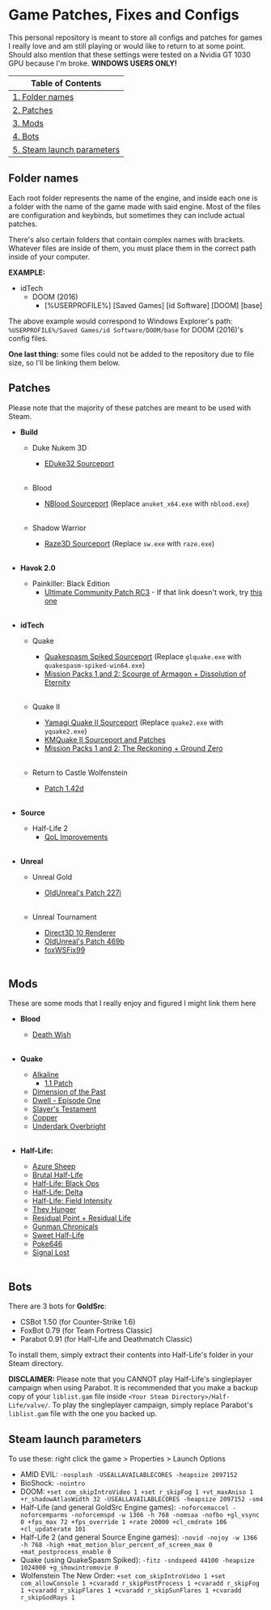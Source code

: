 # Game Patches, Fixes and Configs
This personal repository is meant to store all configs and patches for games I really love and am still playing or would like to return to at some point. Should also mention that these settings were tested on a Nvidia GT 1030 GPU because I'm broke. **WINDOWS USERS ONLY!**

| Table of Contents 										|
|-----------------------------------------------------------|
| [1. Folder names](#folder-names) 							|
| [2. Patches](#patches) 									|
| [3. Mods](#mods) 											|
| [4. Bots](#bots) 											|
| [5. Steam launch parameters](#steam-launch-parameters)	|

## Folder names
Each root folder represents the name of the engine, and inside each one is a folder with the name of the game made with said engine. Most of the files are configuration and keybinds, but sometimes they can include actual patches.

There's also certain folders that contain complex names with brackets. Whatever files are inside of them, you must place them in the correct path inside of your computer.

**EXAMPLE:**
* idTech
	* DOOM (2016)
		* [%USERPROFILE%] [Saved Games] [id Software] [DOOM] [base]

The above example would correspond to Windows Explorer's path: `%USERPROFILE%/Saved Games/id Software/DOOM/base` for DOOM (2016)'s config files.

**One last thing:** some files could not be added to the repository due to file size, so I'll be linking them below.

## Patches
Please note that the majority of these patches are meant to be used with Steam.

* **Build**
	* Duke Nukem 3D
		* [EDuke32 Sourceport](https://www.eduke32.com/)
	<br/><br/>

	* Blood
		* [NBlood Sourceport](https://github.com/nukeykt/NBlood/) (Replace `anuket_x64.exe` with `nblood.exe`)
	<br/><br/>

	* Shadow Warrior
		* [Raze3D Sourceport](https://github.com/coelckers/Raze) (Replace `sw.exe` with `raze.exe`)
	<br/><br/>

* **Havok 2.0**
	* Painkiller: Black Edition
		* [Ultimate Community Patch RC3](https://drive.google.com/drive/u/0/folders/1cGoS4fiQLHw3v-EVVFcIoEDOb27SQgu6) - If that link doesn't work, try [this one](https://steamcommunity.com/sharedfiles/filedetails/?id=1789104850)
	<br/><br/>

* **idTech**
	* Quake
		* [Quakespasm Spiked Sourceport](https://triptohell.info/moodles/qss/) (Replace `glquake.exe` with `quakespasm-spiked-win64.exe`)
		* [Mission Packs 1 and 2: Scourge of Armagon + Dissolution of Eternity](https://drive.google.com/drive/u/0/folders/1REJwcdmbCA2CsaiFaBe4syKKPF9Lx8ji)
		<br/><br/>

	* Quake II
		* [Yamagi Quake II Sourceport](https://www.yamagi.org/quake2/) (Replace `quake2.exe` with `yquake2.exe`)
		* [KMQuake II Sourceport and Patches](http://www.markshan.com/knightmare/)
		* [Mission Packs 1 and 2: The Reckoning + Ground Zero](https://drive.google.com/drive/u/0/folders/12rMNDkdzS7j3xO1osFP4Nl80-PjFvYzW)
		<br/><br/>

	* Return to Castle Wolfenstein
		* [Patch 1.42d](http://kmq2.toastednet.org/downloads/rtcw-sp-1.42d-win32-bin.zip)
		<br/><br/>

* **Source**
	* Half-Life 2
		* [QoL Improvements](https://drive.google.com/drive/u/0/folders/1QIhGnVIUntIBv5rkHvFDgDTcuYnwyowK)
	<br/><br/>

* **Unreal**
	* Unreal Gold
		* [OldUnreal's Patch 227i](https://www.oldunreal.com/downloads/unreal/oldunreal-patches/)
	<br/><br/>

	* Unreal Tournament
		* [Direct3D 10 Renderer](http://kentie.net/article/d3d10drv/)
		* [OldUnreal's Patch 469b](https://github.com/OldUnreal/UnrealTournamentPatches/releases/tag/v469b)
		* [foxWSFix99](https://github.com/alexstrout/foxWSFix-UT99)
	<br/><br/>

## Mods
These are some mods that I really enjoy and figured I might link them here

* **Blood**
	* [Death Wish](https://www.moddb.com/mods/death-wish-for-blood)
	<br/><br/>

* **Quake**
	* [Alkaline](https://www.quaddicted.com/reviews/alkaline.html)
		* [1.1 Patch](https://www.quaddicted.com/reviews/alkaline1.1.html)
	* [Dimension of the Past](https://www.quaddicted.com/reviews/dopa.html)
	* [Dwell - Episode One](https://www.quaddicted.com/forum/viewtopic.php?id=781)
	* [Slayer's Testament](https://www.moddb.com/mods/slayers-testament)
	* [Copper](http://lunaran.com/copper/)
	* [Underdark Overbright](https://www.quaddicted.com/reviews/udob_v1_1.html)
	<br/><br/>

* **Half-Life:**
	* [Azure Sheep](https://www.moddb.com/mods/azure-sheep)
	* [Brutal Half-Life](https://www.moddb.com/mods/brutal-half-life)
	* [Half-Life: Black Ops](https://www.moddb.com/mods/black-ops)
	* [Half-Life: Delta](https://www.moddb.com/mods/half-life-delta)
	* [Half-Life: Field Intensity](https://www.moddb.com/mods/field-intensity)
	* [They Hunger](https://www.moddb.com/mods/they-hunger)
	* [Residual Point + Residual Life](https://www.runthinkshootlive.com/posts/residual-life/)
	* [Gunman Chronicals](https://www.moddb.com/games/gunman-chronicles)
	* [Sweet Half-Life](https://www.moddb.com/mods/sweet-half-life)
	* [Poke646](https://www.moddb.com/mods/poke646-anniversary-edition)
	* [Signal Lost](https://www.moddb.com/mods/signal-lost)
	<br/><br/>

## Bots
There are 3 bots for **GoldSrc**:
* CSBot 1.50 (for Counter-Strike 1.6)
* FoxBot 0.79 (for Team Fortress Classic)
* Parabot 0.91 (for Half-Life and Deathmatch Classic)

To install them, simply extract their contents into Half-Life's folder in your Steam directory.

**DISCLAIMER:** Please note that you CANNOT play Half-Life's singleplayer campaign when using Parabot. It is recommended that you make a backup copy of your `liblist.gam` file inside `<Your Steam Directory>/Half-Life/valve/`. To play the singleplayer campaign, simply replace Parabot's `liblist.gam` file with the one you backed up.

## Steam launch parameters
To use these: right click the game > Properties > Launch Options

- AMID EVIL: `-nosplash -USEALLAVAILABLECORES -heapsize 2097152`
- BioShock: `-nointro`
- DOOM: `+set com_skipIntroVideo 1 +set r_skipFog 1 +vt_maxAniso 1 +r_shadowAtlasWidth 32 -USEALLAVAILABLECORES -heapsize 2097152 -sm4`
- Half-Life (and general GoldSrc Engine games): `-noforcemaccel -noforcemparms -noforcemspd -w 1366 -h 768 -nomsaa -nofbo +gl_vsync 0 +fps_max 72 +fps_override 1 +rate 20000 +cl_cmdrate 106 +cl_updaterate 101`
- Half-Life 2 (and general Source Engine games): `-novid -nojoy -w 1366 -h 768 -high +mat_motion_blur_percent_of_screen_max 0 +mat_postprocess_enable 0`
- Quake (using QuakeSpasm Spiked): `-fitz -sndspeed 44100 -heapsize 1024000 +g_showintromovie 0`
- Wolfenstein The New Order: `+set com_skipIntroVideo 1 +set com_allowConsole 1 +cvaradd r_skipPostProcess 1 +cvaradd r_skipFog 1 +cvaradd r_skipFlares 1 +cvaradd r_skipSunFlares 1 +cvaradd r_skipGodRays 1`